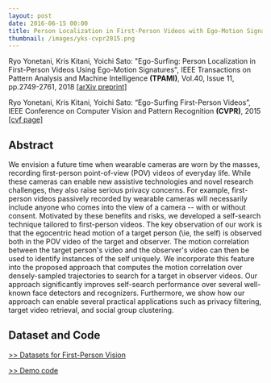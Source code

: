 ```yaml
---
layout: post
date: 2016-06-15 00:00
title: Person Localization in First-Person Videos with Ego-Motion Signatures
thumbnail: /images/yks-cvpr2015.png
---
```


Ryo Yonetani, Kris Kitani, Yoichi Sato: "Ego-Surfing: Person Localization in First-Person Videos Using Ego-Motion Signatures", IEEE Transactions on Pattern Analysis and Machine Intelligence **(TPAMI)**, Vol.40, Issue 11, pp.2749-2761, 2018 [[arXiv preprint]](https://arxiv.org/abs/1606.04637)

Ryo Yonetani, Kris Kitani, Yoichi Sato: “Ego-Surfing First-Person Videos”, IEEE Conference on Computer Vision and Pattern Recognition **(CVPR)**, 2015 [[cvf page]](https://www.cv-foundation.org/openaccess/content_cvpr_2015/html/Yonetani_Ego-Surfing_First-Person_Videos_2015_CVPR_paper.html)

<!--more-->

## Abstract

We envision a future time when wearable cameras are worn by the masses, recording first-person point-of-view (POV) videos of everyday life. While these cameras can enable new assistive technologies and novel research challenges, they also raise serious privacy concerns. For example, first-person videos passively recorded by wearable cameras will necessarily include anyone who comes into the view of a camera -- with or without consent. Motivated by these benefits and risks, we developed a self-search technique tailored to first-person videos. The key observation of our work is that the egocentric head motion of a target person (\ie, the self) is observed both in the POV video of the target and observer. The motion correlation between the target person's video and the observer's video can then be used to identify instances of the self uniquely. We incorporate this feature into the proposed approach that computes the motion correlation over densely-sampled trajectories to search for a target in observer videos. Our approach significantly improves self-search performance over several well-known face detectors and recognizers. Furthermore, we show how our approach can enable several practical applications such as privacy filtering, target video retrieval, and social group clustering.

## Dataset and Code
[>> Datasets for First-Person Vision](/fpv_data.html)

[>> Demo code](https://github.com/yonetaniryo/corrsearch_TPAMI)
